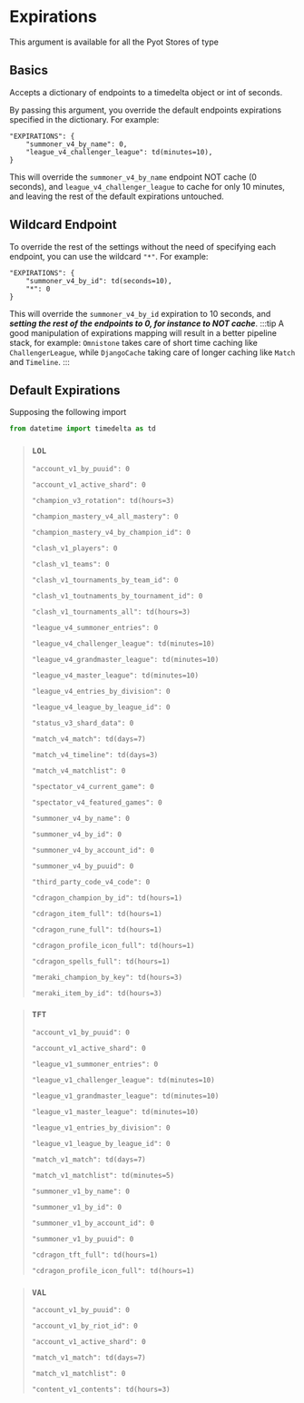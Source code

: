 # Expirations

This argument is available for all the Pyot Stores of type <Badge text="Pyot Cache" vertical="middle" />

## Basics
Accepts a dictionary of endpoints to a timedelta object or int of seconds.

By passing this argument, you override the default endpoints expirations specified in the dictionary. For example:

```python{2,3}
"EXPIRATIONS": {
    "summoner_v4_by_name": 0,
    "league_v4_challenger_league": td(minutes=10),
}
```
This will override the `summoner_v4_by_name` endpoint NOT cache (0 seconds), and `league_v4_challenger_league` to cache for only 10 minutes, and leaving the rest of the default expirations untouched.

## Wildcard Endpoint
To override the rest of the settings without the need of specifying each endpoint, you can use the wildcard `"*"`. For example:
```python{3}
"EXPIRATIONS": {
    "summoner_v4_by_id": td(seconds=10),
    "*": 0
}
```
This will override the `summoner_v4_by_id` expiration to 10 seconds, and **_setting the rest of the endpoints to 0, for instance to NOT cache_**.
:::tip
A good manipulation of expirations mapping will result in a better pipeline stack, for example: `Omnistone` takes care of short time caching like `ChallengerLeague`, while `DjangoCache` taking care of longer caching like `Match` and `Timeline`.
:::

## Default Expirations
Supposing the following import
```python
from datetime import timedelta as td
```
> ### `LOL` <Badge text="Model" type="warning" vertical="middle" />
>`"account_v1_by_puuid": 0`
>
>`"account_v1_active_shard": 0`
>
>`"champion_v3_rotation": td(hours=3)`
>
>`"champion_mastery_v4_all_mastery": 0`
>
>`"champion_mastery_v4_by_champion_id": 0`
>
>`"clash_v1_players": 0`
>
>`"clash_v1_teams": 0`
>
>`"clash_v1_tournaments_by_team_id": 0`
>
>`"clash_v1_toutnaments_by_tournament_id": 0`
>
>`"clash_v1_tournaments_all": td(hours=3)`
>
>`"league_v4_summoner_entries": 0`
>
>`"league_v4_challenger_league": td(minutes=10)`
>
>`"league_v4_grandmaster_league": td(minutes=10)`
>
>`"league_v4_master_league": td(minutes=10)`
>
>`"league_v4_entries_by_division": 0`
>
>`"league_v4_league_by_league_id": 0`
>
>`"status_v3_shard_data": 0`
>
>`"match_v4_match": td(days=7)`
>
>`"match_v4_timeline": td(days=3)`
>
>`"match_v4_matchlist": 0`
>
>`"spectator_v4_current_game": 0`
>
>`"spectator_v4_featured_games": 0`
>
>`"summoner_v4_by_name": 0`
>
>`"summoner_v4_by_id": 0`
>
>`"summoner_v4_by_account_id": 0`
>
>`"summoner_v4_by_puuid": 0`
>
>`"third_party_code_v4_code": 0`
>
>`"cdragon_champion_by_id": td(hours=1)`
>
>`"cdragon_item_full": td(hours=1)`
>
>`"cdragon_rune_full": td(hours=1)`
>
>`"cdragon_profile_icon_full": td(hours=1)`
>
>`"cdragon_spells_full": td(hours=1)`
>
>`"meraki_champion_by_key": td(hours=3)`
>
>`"meraki_item_by_id": td(hours=3)`

> ### `TFT` <Badge text="Model" type="warning" vertical="middle" />
>`"account_v1_by_puuid": 0`
>
>`"account_v1_active_shard": 0`
>
>`"league_v1_summoner_entries": 0`
>
>`"league_v1_challenger_league": td(minutes=10)`
>
>`"league_v1_grandmaster_league": td(minutes=10)`
>
>`"league_v1_master_league": td(minutes=10)`
>
>`"league_v1_entries_by_division": 0`
>
>`"league_v1_league_by_league_id": 0`
>
>`"match_v1_match": td(days=7)`
>
>`"match_v1_matchlist": td(minutes=5)`
>
>`"summoner_v1_by_name": 0`
>
>`"summoner_v1_by_id": 0`
>
>`"summoner_v1_by_account_id": 0`
>
>`"summoner_v1_by_puuid": 0`
>
>`"cdragon_tft_full": td(hours=1)`
>
>`"cdragon_profile_icon_full": td(hours=1)`

> ### `VAL` <Badge text="Model" type="warning" vertical="middle" />
>`"account_v1_by_puuid": 0`
>
>`"account_v1_by_riot_id": 0`
>
>`"account_v1_active_shard": 0`
>
>`"match_v1_match": td(days=7)`
>
>`"match_v1_matchlist": 0`
>
>`"content_v1_contents": td(hours=3)`